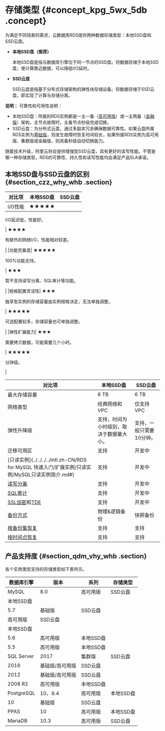 # 存储类型 {#concept_kpg_5wx_5db .concept}

为满足不同场景的需求，云数据库RDS提供两种数据存储类型：本地SSD盘和SSD云盘。

-   **本地SSD盘（推荐）** 

    本地SSD盘是指与数据库引擎位于同一节点的SSD盘。将数据存储于本地SSD盘，使计算靠近数据，可以降低I/O延时。

-   **SSD云盘** 

    SSD云盘是指基于分布式存储架构的弹性块存储设备。将数据存储于SSD云盘，即实现了计算与存储分离。


**说明：** 可靠性和可用性说明：

-   本地SSD盘：所属的RDS实例都是一主一备（[高可用版](intl.zh-CN/云数据库RDS简介/产品系列/产品系列概述.md#section_s3n_3kv_tdb)）或一主两备（[金融版](intl.zh-CN/云数据库RDS简介/产品系列/金融版.md#)）架构，主节点故障时，主备节点秒级完成切换。
-   SSD云盘：为分布式云盘，通过多副本冗余确保数据可靠性。如果云盘所属RDS实例为[基础版](intl.zh-CN/云数据库RDS简介/产品系列/基础版.md#)，则发生故障时恢复时间较长，如果所属RDS实例为高可用版、集群版或金融版，则具备秒级自动切换能力。

随着技术升级，阿里云将会提供增强型SSD云盘，具有更好的读写性能。不管是哪一种存储类型，RDS的可靠性、持久性和读写性能均会满足产品SLA承诺。

## 本地SSD盘与SSD云盘的区别 {#section_czz_why_whb .section}

|对比项|本地SSD盘|SSD云盘|
|---|------|-----|
|I/O性能| ★★★★★

 I/O延迟低，性能好。

 | ★★★★

 有额外的网络I/O，性能相对较差。

 |
|功能完备度| ★★★★★

 100%功能支持。

 | ★★★

 暂不支持读写分离、SQL审计等功能。

 |
|规格配置灵活性| ★★★

 独享型实例的存储容量由实例规格决定，无法单独调整。

 | ★★★★★

 可选配置较多，存储容量也可单独调整。

 |
|弹性扩展能力| ★★★

 需要拷贝数据，可能需要几个小时。

 | ★★★★★

 分钟级。

 |

|对比项|本地SSD盘|SSD云盘|
|---|------|-----|
|最大存储容量|6 TB|6 TB|
|网络类型|经典网络和VPC|仅支持VPC|
|弹性升降级|支持，时间为小时级别，取决于数据量大小。|支持，一般只需要10分钟。|
|迁移可用区|支持|开发中|
|[只读实例](../../../../intl.zh-CN/RDS for MySQL 快速入门/扩展实例/只读实例/MySQL只读实例简介.md#)|支持|开发中|
|[读写分离](../../../../intl.zh-CN/用户指南/读写分离/读写分离简介.md#)|支持|开发中|
|[SQL审计](../../../../intl.zh-CN/用户指南/数据安全性/SQL审计.md#)|支持|开发中|
|[SSL加密](../../../../intl.zh-CN/用户指南/数据安全性/设置SSL加密.md#)和[TDE](../../../../intl.zh-CN/用户指南/数据安全性/设置透明数据加密.md#)|支持|开发中|
|[备份方式](../../../../intl.zh-CN/用户指南/备份数据/备份RDS数据.md#)|物理&逻辑备份|快照备份|
|[按备份集恢复](../../../../intl.zh-CN/用户指南/恢复数据/恢复MySQL数据.md#)|支持|支持|
|[按时间点恢复](../../../../intl.zh-CN/用户指南/恢复数据/恢复MySQL数据.md#)|支持|支持|

## 产品支持度 {#section_qdm_vhy_whb .section}

各个实例类型支持的存储类型如下表所示。

|数据库引擎|版本|系列|存储类型|
|-----|--|--|----|
|MySQL|8.0|高可用版|SSD云盘|
|本地SSD盘|
|5.7|基础版|SSD云盘|
|高可用版|SSD云盘|
|本地SSD盘|
|5.6|高可用版|本地SSD盘|
|5.5|高可用版|本地SSD盘|
|SQL Server|2017|集群版|SSD云盘|
|2016|基础版/高可用版|SSD云盘|
|2012|基础版/高可用版|SSD云盘|
|2008 R2|高可用版|本地SSD盘|
|PostgreSQL|10、9.4|高可用版|本地SSD盘|
|10|基础版|SSD云盘|
|PPAS|10|高可用版|本地SSD盘|
|MariaDB|10.3|高可用版|SSD云盘|

